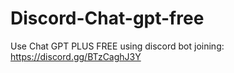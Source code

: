 # Discord-Chat-gpt-free
Use Chat GPT PLUS FREE using discord bot joining: https://discord.gg/BTzCaghJ3Y







                                                                                                                        
